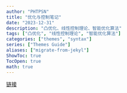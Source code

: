 ```yaml
---
author: "PHTPSN"
title: "优化与控制笔记"
date: "2023-12-31"
description: "凸优化、线性控制理论、智能优化算法"
tags: ["凸优化", "线性控制理论", "智能优化算法"]
categories: ["themes", "syntax"]
series: ["Themes Guide"]
aliases: ["migrate-from-jekyl"]
ShowToc: true
TocOpen: true
math: true
---
```


[链接](/notes/优化与控制.pdf)